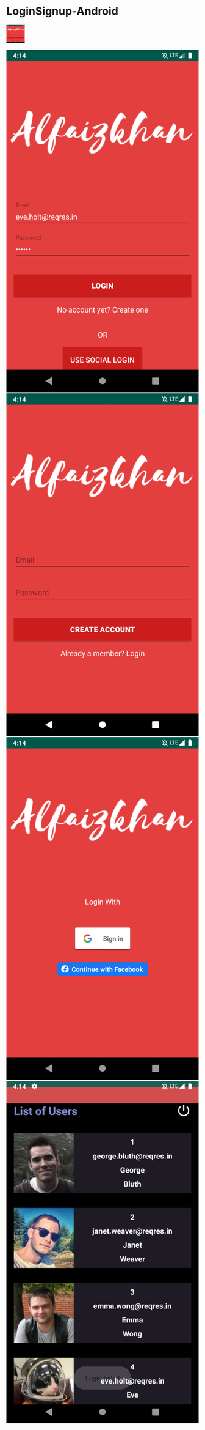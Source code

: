 # LoginSignup-Android


<img src="https://github.com/Alfaizkhan/LoginSignup/blob/master/images/Screenshot_1566384244.png" width="48" height="48">



![](https://github.com/Alfaizkhan/LoginSignup/blob/master/images/Screenshot_1566384244.png)
![](https://github.com/Alfaizkhan/LoginSignup/blob/master/images/Screenshot_1566384258.png)
![](https://github.com/Alfaizkhan/LoginSignup/blob/master/images/Screenshot_1566384263.png)
![](https://github.com/Alfaizkhan/LoginSignup/blob/master/images/Screenshot_1566384276.png)

 



